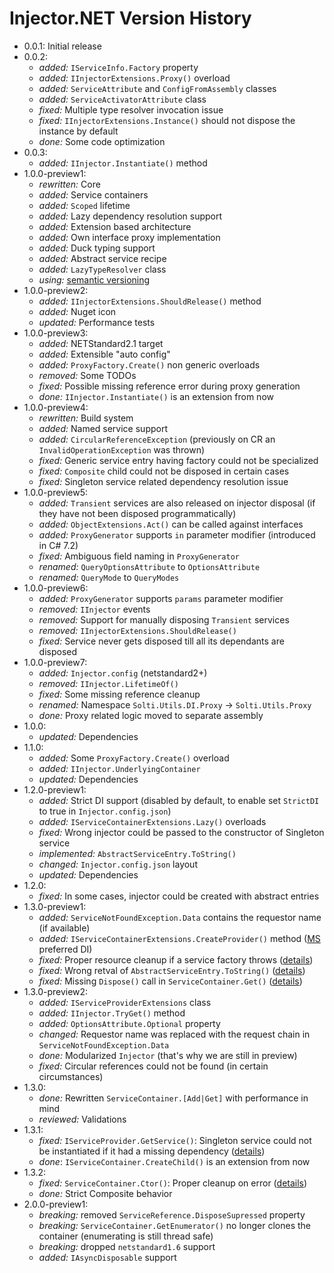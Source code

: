 # Injector.NET Version History
- 0.0.1: Initial release
- 0.0.2:
  - *added:* `IServiceInfo.Factory` property
  - *added:* `IInjectorExtensions.Proxy()` overload
  - *added:* `ServiceAttribute` and `ConfigFromAssembly` classes
  - *added:* `ServiceActivatorAttribute` class
  - *fixed:* Multiple type resolver invocation issue
  - *fixed:* `IInjectorExtensions.Instance()` should not dispose the instance by default
  - *done:* Some code optimization
- 0.0.3:
  - *added:* `IInjector.Instantiate()` method
- 1.0.0-preview1:
  - *rewritten:* Core
  - *added:* Service containers
  - *added:* `Scoped` lifetime
  - *added:* Lazy dependency resolution support
  - *added:* Extension based architecture
  - *added:* Own interface proxy implementation
  - *added:* Duck typing support
  - *added:* Abstract service recipe
  - *added:* `LazyTypeResolver` class
  - *using:* [semantic versioning](https://semver.org/ )
- 1.0.0-preview2:
  - *added:* `IInjectorExtensions.ShouldRelease()` method
  - *added:* Nuget icon
  - *updated:* Performance tests
- 1.0.0-preview3:
  - *added:* NETStandard2.1 target
  - *added:* Extensible "auto config"
  - *added:* `ProxyFactory.Create()` non generic overloads
  - *removed:* Some TODOs
  - *fixed:* Possible missing reference error during proxy generation
  - *done:* `IInjector.Instantiate()` is an extension from now
- 1.0.0-preview4:
  - *rewritten:* Build system
  - *added:* Named service support
  - *added:* `CircularReferenceException` (previously on CR an `InvalidOperationException` was thrown) 
  - *fixed:* Generic service entry having factory could not be specialized
  - *fixed:* `Composite` child could not be disposed in certain cases
  - *fixed:* Singleton service related dependency resolution issue
- 1.0.0-preview5:
  - *added:* `Transient` services are also released on injector disposal (if they have not been disposed programmatically)
  - *added:* `ObjectExtensions.Act()` can be called against interfaces
  - *added:* `ProxyGenerator` supports `in` parameter modifier (introduced in C# 7.2)
  - *fixed:* Ambiguous field naming in `ProxyGenerator`
  - *renamed:* `QueryOptionsAttribute` to `OptionsAttribute`
  - *renamed:* `QueryMode` to `QueryModes`
- 1.0.0-preview6:
  - *added:* `ProxyGenerator` supports `params` parameter modifier
  - *removed:* `IInjector` events
  - *removed:* Support for manually disposing `Transient` services
  - *removed:* `IInjectorExtensions.ShouldRelease()`
  - *fixed:* Service never gets disposed till all its dependants are disposed
- 1.0.0-preview7:
  - *added:* `Injector.config` (netstandard2+)
  - *removed:* `IInjector.LifetimeOf()`
  - *fixed:*  Some missing reference cleanup
  - *renamed:* Namespace `Solti.Utils.DI.Proxy` -> `Solti.Utils.Proxy`
  - *done:* Proxy related logic moved to separate assembly
- 1.0.0:
  - *updated:* Dependencies
- 1.1.0:
  - *added:* Some `ProxyFactory.Create()` overload
  - *added:* `IInjector.UnderlyingContainer`
  - *updated:* Dependencies
- 1.2.0-preview1:
  - *added:* Strict DI support (disabled by default, to enable set `StrictDI` to true in `Injector.config.json`)
  - *added:* `IServiceContainerExtensions.Lazy()` overloads
  - *fixed:* Wrong injector could be passed to the constructor of Singleton service
  - *implemented:* `AbstractServiceEntry.ToString()`
  - *changed:* `Injector.config.json` layout
  - *updated:* Dependencies
- 1.2.0:
  - *fixed:* In some cases, injector could be created with abstract entries
- 1.3.0-preview1:
  - *added:* `ServiceNotFoundException.Data` contains the requestor name (if available)
  - *added:* `IServiceContainerExtensions.CreateProvider()` method ([MS](https://docs.microsoft.com/en-us/dotnet/api/system.iserviceprovider?view=netcore-3.1 ) preferred DI)
  - *fixed:* Proper resource cleanup if a service factory throws ([details](https://github.com/Sholtee/injector/commit/ec56f8749fb16207f10e7712812f4ef0e605be32 ))
  - *fixed:* Wrong retval of `AbstractServiceEntry.ToString()` ([details](https://github.com/Sholtee/injector/commit/9b6f333f61504d5a79bf25ddb7197d74664acb02 ))
  - *fixed:* Missing `Dispose()` call in `ServiceContainer.Get()` ([details](https://github.com/Sholtee/injector/commit/cdb76751bcce2547caded2853d5a03fd17844d10 ))
- 1.3.0-preview2:
  - *added:* `IServiceProviderExtensions` class
  - *added:* `IInjector.TryGet()` method
  - *added:* `OptionsAttribute.Optional` property
  - *changed:* Requestor name was replaced with the request chain in `ServiceNotFoundException.Data`
  - *done:* Modularized `Injector` (that's why we are still in preview)
  - *fixed:* Circular references could not be found (in certain circumstances)
- 1.3.0:
  - *done:* Rewritten `ServiceContainer.[Add|Get]` with performance in mind
  - *reviewed:* Validations
- 1.3.1:
  - *fixed:* `IServiceProvider.GetService()`: Singleton service could not be instantiated if it had a missing dependency ([details](https://github.com/Sholtee/injector/commit/8a9fbe8ac3704972a2f0b4300425f27dd35c3f45 ))
  - *done*: `IServiceContainer.CreateChild()` is an extension from now
- 1.3.2:
  - *fixed:* `ServiceContainer.Ctor()`: Proper cleanup on error ([details](https://github.com/Sholtee/injector/commit/e41e90a64063b77c9cebe0403b552ef729bdb6e3 ))
  - *done:* Strict Composite behavior  
- 2.0.0-preview1:
  - *breaking:* removed `ServiceReference.DisposeSupressed` property
  - *breaking:* `ServiceContainer.GetEnumerator()` no longer clones the container (enumerating is still thread safe)
  - *breaking:* dropped `netstandard1.6` support
  - *added:* `IAsyncDisposable` support